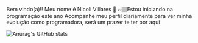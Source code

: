 Bem vindo(a)!! Meu nome é Nicoli Villares 🖤
👉🏽Estou iniciando na programação este ano
Acompanhe meu perfil diariamente para ver minha evolução como programadora, será um prazer te ter por aqui 


![Anurag's GitHub stats](https://github-readme-stats.vercel.app/api?nicolivillares=anuraghazra&show_icons=true&theme=tokyonight)
